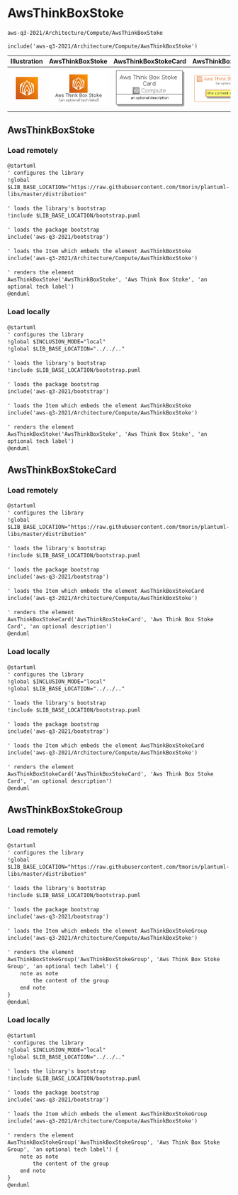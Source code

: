 # AwsThinkBoxStoke


```text
aws-q3-2021/Architecture/Compute/AwsThinkBoxStoke
```

```text
include('aws-q3-2021/Architecture/Compute/AwsThinkBoxStoke')
```



| Illustration | AwsThinkBoxStoke | AwsThinkBoxStokeCard | AwsThinkBoxStokeGroup |
| :---: | :---: | :---: | :---: |
| ![illustration for Illustration](../../../aws-q3-2021/Architecture/Compute/AwsThinkBoxStoke.png) | ![illustration for AwsThinkBoxStoke](../../../aws-q3-2021/Architecture/Compute/AwsThinkBoxStoke.Local.png) | ![illustration for AwsThinkBoxStokeCard](../../../aws-q3-2021/Architecture/Compute/AwsThinkBoxStokeCard.Local.png) | ![illustration for AwsThinkBoxStokeGroup](../../../aws-q3-2021/Architecture/Compute/AwsThinkBoxStokeGroup.Local.png) |




## AwsThinkBoxStoke

### Load remotely
```plantuml
@startuml
' configures the library
!global $LIB_BASE_LOCATION="https://raw.githubusercontent.com/tmorin/plantuml-libs/master/distribution"

' loads the library's bootstrap
!include $LIB_BASE_LOCATION/bootstrap.puml

' loads the package bootstrap
include('aws-q3-2021/bootstrap')

' loads the Item which embeds the element AwsThinkBoxStoke
include('aws-q3-2021/Architecture/Compute/AwsThinkBoxStoke')

' renders the element
AwsThinkBoxStoke('AwsThinkBoxStoke', 'Aws Think Box Stoke', 'an optional tech label')
@enduml
```

### Load locally
```plantuml
@startuml
' configures the library
!global $INCLUSION_MODE="local"
!global $LIB_BASE_LOCATION="../../.."

' loads the library's bootstrap
!include $LIB_BASE_LOCATION/bootstrap.puml

' loads the package bootstrap
include('aws-q3-2021/bootstrap')

' loads the Item which embeds the element AwsThinkBoxStoke
include('aws-q3-2021/Architecture/Compute/AwsThinkBoxStoke')

' renders the element
AwsThinkBoxStoke('AwsThinkBoxStoke', 'Aws Think Box Stoke', 'an optional tech label')
@enduml
```

## AwsThinkBoxStokeCard

### Load remotely
```plantuml
@startuml
' configures the library
!global $LIB_BASE_LOCATION="https://raw.githubusercontent.com/tmorin/plantuml-libs/master/distribution"

' loads the library's bootstrap
!include $LIB_BASE_LOCATION/bootstrap.puml

' loads the package bootstrap
include('aws-q3-2021/bootstrap')

' loads the Item which embeds the element AwsThinkBoxStokeCard
include('aws-q3-2021/Architecture/Compute/AwsThinkBoxStoke')

' renders the element
AwsThinkBoxStokeCard('AwsThinkBoxStokeCard', 'Aws Think Box Stoke Card', 'an optional description')
@enduml
```

### Load locally
```plantuml
@startuml
' configures the library
!global $INCLUSION_MODE="local"
!global $LIB_BASE_LOCATION="../../.."

' loads the library's bootstrap
!include $LIB_BASE_LOCATION/bootstrap.puml

' loads the package bootstrap
include('aws-q3-2021/bootstrap')

' loads the Item which embeds the element AwsThinkBoxStokeCard
include('aws-q3-2021/Architecture/Compute/AwsThinkBoxStoke')

' renders the element
AwsThinkBoxStokeCard('AwsThinkBoxStokeCard', 'Aws Think Box Stoke Card', 'an optional description')
@enduml
```

## AwsThinkBoxStokeGroup

### Load remotely
```plantuml
@startuml
' configures the library
!global $LIB_BASE_LOCATION="https://raw.githubusercontent.com/tmorin/plantuml-libs/master/distribution"

' loads the library's bootstrap
!include $LIB_BASE_LOCATION/bootstrap.puml

' loads the package bootstrap
include('aws-q3-2021/bootstrap')

' loads the Item which embeds the element AwsThinkBoxStokeGroup
include('aws-q3-2021/Architecture/Compute/AwsThinkBoxStoke')

' renders the element
AwsThinkBoxStokeGroup('AwsThinkBoxStokeGroup', 'Aws Think Box Stoke Group', 'an optional tech label') {
    note as note
        the content of the group
    end note
}
@enduml
```

### Load locally
```plantuml
@startuml
' configures the library
!global $INCLUSION_MODE="local"
!global $LIB_BASE_LOCATION="../../.."

' loads the library's bootstrap
!include $LIB_BASE_LOCATION/bootstrap.puml

' loads the package bootstrap
include('aws-q3-2021/bootstrap')

' loads the Item which embeds the element AwsThinkBoxStokeGroup
include('aws-q3-2021/Architecture/Compute/AwsThinkBoxStoke')

' renders the element
AwsThinkBoxStokeGroup('AwsThinkBoxStokeGroup', 'Aws Think Box Stoke Group', 'an optional tech label') {
    note as note
        the content of the group
    end note
}
@enduml
```

